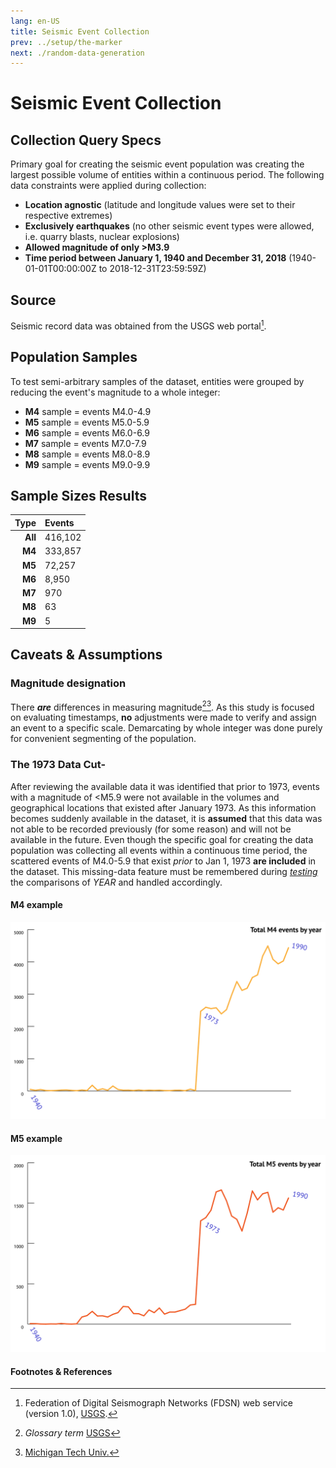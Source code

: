 ```yaml
---
lang: en-US
title: Seismic Event Collection
prev: ../setup/the-marker
next: ./random-data-generation
---
```


# Seismic Event Collection

## Collection Query Specs

Primary goal for creating the seismic event population was creating the largest possible volume of entities within a continuous period. The following data constraints were applied during collection:

- **Location agnostic** (latitude and longitude values were set to their respective extremes)
- **Exclusively earthquakes** (no other seismic event types were allowed, i.e. quarry blasts, nuclear explosions)
- **Allowed magnitude of only >M3.9**
- **Time period between January 1, 1940 and December 31, 2018** (1940-01-01T00:00:00Z to 2018-12-31T23:59:59Z)

## Source

Seismic record data was obtained from the USGS web portal[^first].

## Population Samples

To test semi-arbitrary samples of the dataset, entities were grouped by reducing the event's magnitude to a whole integer:

- **M4** sample = events M4.0-4.9
- **M5** sample = events M5.0-5.9
- **M6** sample = events M6.0-6.9
- **M7** sample = events M7.0-7.9
- **M8** sample = events M8.0-8.9
- **M9** sample = events M9.0-9.9

## Sample Sizes Results

| Type    |  Events  |
| ------: | :------- |
| **All** | 416,102  |
| **M4**  | 333,857  |
| **M5**  | 72,257   |
| **M6**  | 8,950    |
| **M7**  | 970      |
| **M8**  | 63       |
| **M9**  | 5        |

## Caveats & Assumptions

### Magnitude designation

There ***are*** differences in measuring magnitude[^second][^third]. As this study is focused on evaluating timestamps, **no** adjustments were made to verify and assign an event to a specific scale. Demarcating by whole integer was done purely for convenient segmenting of the population.

### The 1973 Data Cut-

After reviewing the available data it was identified that prior to 1973, events with a magnitude of <M5.9 were not available in the volumes and geographical locations that existed after January 1973. As this information becomes suddenly available in the dataset, it is **assumed** that this data was not able to be recorded previously (for some reason) and will not be available in the future. Even though the specific goal for creating the data population was collecting all events within a continuous time period, the scattered events of M4.0-5.9 that exist _prior_ to Jan 1, 1973 **are included** in the dataset. This missing-data feature must be remembered during [_testing_](../setup/time-issues.md#year-issues) the comparisons of _YEAR_ and handled accordingly.

#### M4 example

![M4 1973 Cut-in](../_media/graphs/single-yr-m4s.svg 'M4 events cut-in rate')

#### M5 example

![M5 1973 Cut-in](../_media/graphs/single-yr-m5s.svg 'M5 events cut-in rate')

#### Footnotes & References

[^first]: Federation of Digital Seismograph Networks (FDSN) web service (version 1.0), [USGS](https://earthquake.usgs.gov/fdsnws/event/1/). 
[^second]: _Glossary term_ [USGS](https://earthquake.usgs.gov/learn/glossary/?term=magnitude)
[^third]: [Michigan Tech Univ.](http://www.geo.mtu.edu/UPSeis/intensity.html)